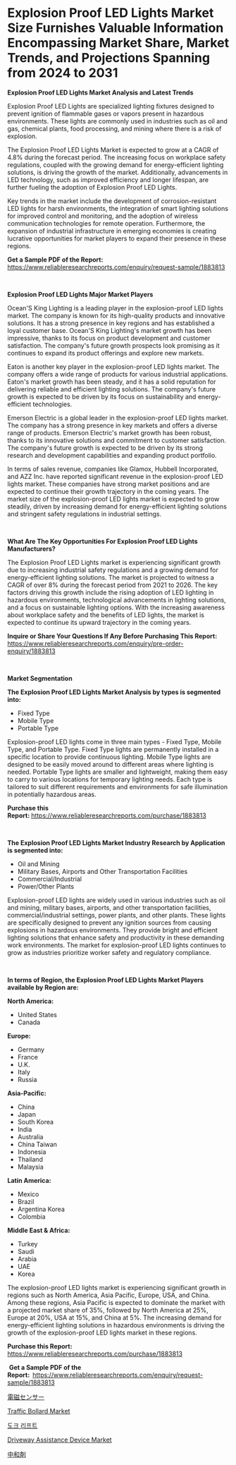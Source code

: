 <p><h1>Explosion Proof LED Lights Market Size Furnishes Valuable Information Encompassing Market Share, Market Trends, and Projections Spanning from 2024 to 2031</h1></p><p><strong>Explosion Proof LED Lights Market Analysis and Latest Trends</strong></p>
<p><p>Explosion Proof LED Lights are specialized lighting fixtures designed to prevent ignition of flammable gases or vapors present in hazardous environments. These lights are commonly used in industries such as oil and gas, chemical plants, food processing, and mining where there is a risk of explosion.</p><p>The Explosion Proof LED Lights Market is expected to grow at a CAGR of 4.8% during the forecast period. The increasing focus on workplace safety regulations, coupled with the growing demand for energy-efficient lighting solutions, is driving the growth of the market. Additionally, advancements in LED technology, such as improved efficiency and longer lifespan, are further fueling the adoption of Explosion Proof LED Lights.</p><p>Key trends in the market include the development of corrosion-resistant LED lights for harsh environments, the integration of smart lighting solutions for improved control and monitoring, and the adoption of wireless communication technologies for remote operation. Furthermore, the expansion of industrial infrastructure in emerging economies is creating lucrative opportunities for market players to expand their presence in these regions.</p></p>
<p><strong>Get a Sample PDF of the Report:&nbsp;</strong> <a href="https://www.reliableresearchreports.com/enquiry/request-sample/1883813">https://www.reliableresearchreports.com/enquiry/request-sample/1883813</a></p>
<p>&nbsp;</p>
<p><strong>Explosion Proof LED Lights Major Market Players</strong></p>
<p><p>Ocean'S King Lighting is a leading player in the explosion-proof LED lights market. The company is known for its high-quality products and innovative solutions. It has a strong presence in key regions and has established a loyal customer base. Ocean'S King Lighting's market growth has been impressive, thanks to its focus on product development and customer satisfaction. The company's future growth prospects look promising as it continues to expand its product offerings and explore new markets.</p><p>Eaton is another key player in the explosion-proof LED lights market. The company offers a wide range of products for various industrial applications. Eaton's market growth has been steady, and it has a solid reputation for delivering reliable and efficient lighting solutions. The company's future growth is expected to be driven by its focus on sustainability and energy-efficient technologies.</p><p>Emerson Electric is a global leader in the explosion-proof LED lights market. The company has a strong presence in key markets and offers a diverse range of products. Emerson Electric's market growth has been robust, thanks to its innovative solutions and commitment to customer satisfaction. The company's future growth is expected to be driven by its strong research and development capabilities and expanding product portfolio.</p><p>In terms of sales revenue, companies like Glamox, Hubbell Incorporated, and AZZ Inc. have reported significant revenue in the explosion-proof LED lights market. These companies have strong market positions and are expected to continue their growth trajectory in the coming years. The market size of the explosion-proof LED lights market is expected to grow steadily, driven by increasing demand for energy-efficient lighting solutions and stringent safety regulations in industrial settings.</p></p>
<p>&nbsp;</p>
<p><strong>What Are The Key Opportunities For Explosion Proof LED Lights Manufacturers?</strong></p>
<p><p>The Explosion Proof LED Lights market is experiencing significant growth due to increasing industrial safety regulations and a growing demand for energy-efficient lighting solutions. The market is projected to witness a CAGR of over 8% during the forecast period from 2021 to 2026. The key factors driving this growth include the rising adoption of LED lighting in hazardous environments, technological advancements in lighting solutions, and a focus on sustainable lighting options. With the increasing awareness about workplace safety and the benefits of LED lights, the market is expected to continue its upward trajectory in the coming years.</p></p>
<p><strong>Inquire or Share Your Questions If Any Before Purchasing This Report:</strong> <a href="https://www.reliableresearchreports.com/enquiry/pre-order-enquiry/1883813">https://www.reliableresearchreports.com/enquiry/pre-order-enquiry/1883813</a></p>
<p>&nbsp;</p>
<p><strong>Market Segmentation</strong></p>
<p><strong>The Explosion Proof LED Lights Market Analysis by types is segmented into:</strong></p>
<p><ul><li>Fixed Type</li><li>Mobile Type</li><li>Portable Type</li></ul></p>
<p><p>Explosion-proof LED lights come in three main types - Fixed Type, Mobile Type, and Portable Type. Fixed Type lights are permanently installed in a specific location to provide continuous lighting. Mobile Type lights are designed to be easily moved around to different areas where lighting is needed. Portable Type lights are smaller and lightweight, making them easy to carry to various locations for temporary lighting needs. Each type is tailored to suit different requirements and environments for safe illumination in potentially hazardous areas.</p></p>
<p><strong>Purchase this Report:&nbsp;</strong><a href="https://www.reliableresearchreports.com/purchase/1883813">https://www.reliableresearchreports.com/purchase/1883813</a></p>
<p>&nbsp;</p>
<p><strong>The Explosion Proof LED Lights Market Industry Research by Application is segmented into:</strong></p>
<p><ul><li>Oil and Mining</li><li>Military Bases, Airports and Other Transportation Facilities</li><li>Commercial/Industrial</li><li>Power/Other Plants</li></ul></p>
<p><p>Explosion-proof LED lights are widely used in various industries such as oil and mining, military bases, airports, and other transportation facilities, commercial/industrial settings, power plants, and other plants. These lights are specifically designed to prevent any ignition sources from causing explosions in hazardous environments. They provide bright and efficient lighting solutions that enhance safety and productivity in these demanding work environments. The market for explosion-proof LED lights continues to grow as industries prioritize worker safety and regulatory compliance.</p></p>
<p>&nbsp;</p>
<p><strong>In terms of Region, the Explosion Proof LED Lights Market Players available by Region are:</strong></p>
<p>
    <p> <strong> North America: </strong>
        <ul>
            <li>United States</li>
            <li>Canada</li>
        </ul>
        </p> 
    <p> <strong> Europe: </strong>
        <ul>
            <li>Germany</li>
            <li>France</li>
            <li>U.K.</li>
            <li>Italy</li>
            <li>Russia</li>
        </ul>
        </p> 
    <p> <strong> Asia-Pacific: </strong>
        <ul>
            <li>China</li>
            <li>Japan</li>
            <li>South Korea</li>
            <li>India</li>
            <li>Australia</li>
            <li>China Taiwan</li>
            <li>Indonesia</li>
            <li>Thailand</li>
            <li>Malaysia</li>
        </ul>
        </p> 
    <p> <strong> Latin America: </strong>
        <ul>
            <li>Mexico</li>
            <li>Brazil</li>
            <li>Argentina Korea</li>
            <li>Colombia</li>
        </ul>
        </p> 
    <p> <strong> Middle East & Africa: </strong>
        <ul>
            <li>Turkey</li>
            <li>Saudi</li>
            <li>Arabia</li>
            <li>UAE</li>
            <li>Korea</li>
        </ul>
    </p>
    </p>
<p><p>The explosion-proof LED lights market is experiencing significant growth in regions such as North America, Asia Pacific, Europe, USA, and China. Among these regions, Asia Pacific is expected to dominate the market with a projected market share of 35%, followed by North America at 25%, Europe at 20%, USA at 15%, and China at 5%. The increasing demand for energy-efficient lighting solutions in hazardous environments is driving the growth of the explosion-proof LED lights market in these regions.</p></p>
<p><strong>Purchase this Report: </strong><a href="https://www.reliableresearchreports.com/purchase/1883813">https://www.reliableresearchreports.com/purchase/1883813</a></p>
<p>&nbsp;<strong>Get a Sample PDF of the Report:&nbsp;&nbsp;</strong><a href="https://www.reliableresearchreports.com/enquiry/request-sample/1883813">https://www.reliableresearchreports.com/enquiry/request-sample/1883813</a></p>
<p><strong></strong></p>
<p><p><a href="https://github.com/efcvopdgkdx128/Market-Research-Report-List-1/blob/main/839522712346.md">電磁センサー</a></p><p><a href="https://issuu.com/reportprime-2/docs/traffic-bollard-market-size-2030.pptx">Traffic Bollard Market</a></p><p><a href="https://github.com/RichardLueilwitz787/Market-Research-Report-List-1/blob/main/185642311616.md">도크 리프트</a></p><p><a href="https://issuu.com/reportprime-2/docs/driveway-assistance-device-market-size-2030.pptx">Driveway Assistance Device Market</a></p><p><a href="https://github.com/hwbcz413288296/Market-Research-Report-List-1/blob/main/816541412347.md">中和剤</a></p></p>